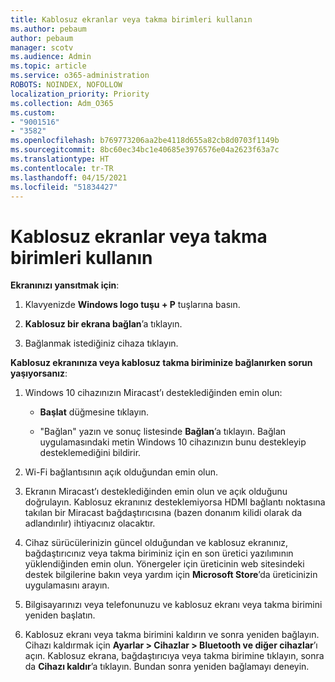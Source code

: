```yaml
---
title: Kablosuz ekranlar veya takma birimleri kullanın
ms.author: pebaum
author: pebaum
manager: scotv
ms.audience: Admin
ms.topic: article
ms.service: o365-administration
ROBOTS: NOINDEX, NOFOLLOW
localization_priority: Priority
ms.collection: Adm_O365
ms.custom:
- "9001516"
- "3582"
ms.openlocfilehash: b769773206aa2be4118d655a82cb8d0703f1149b
ms.sourcegitcommit: 8bc60ec34bc1e40685e3976576e04a2623f63a7c
ms.translationtype: HT
ms.contentlocale: tr-TR
ms.lasthandoff: 04/15/2021
ms.locfileid: "51834427"
---
```

# <a name="use-wireless-displays-or-docks"></a>Kablosuz ekranlar veya takma birimleri kullanın

**Ekranınızı yansıtmak için**:

1. Klavyenizde **Windows logo tuşu + P** tuşlarına basın.

2. **Kablosuz bir ekrana bağlan**’a tıklayın.

3. Bağlanmak istediğiniz cihaza tıklayın.

**Kablosuz ekranınıza veya kablosuz takma biriminize bağlanırken sorun yaşıyorsanız**:

1. Windows 10 cihazınızın Miracast’ı desteklediğinden emin olun: 

    - **Başlat** düğmesine tıklayın.
    
    - "Bağlan" yazın ve sonuç listesinde **Bağlan**’a tıklayın. Bağlan uygulamasındaki metin Windows 10 cihazınızın bunu destekleyip desteklemediğini bildirir. 

2. Wi-Fi bağlantısının açık olduğundan emin olun. 

3. Ekranın Miracast’ı desteklediğinden emin olun ve açık olduğunu doğrulayın. Kablosuz ekranınız desteklemiyorsa HDMI bağlantı noktasına takılan bir Miracast bağdaştırıcısına (bazen donanım kilidi olarak da adlandırılır) ihtiyacınız olacaktır.

4. Cihaz sürücülerinizin güncel olduğundan ve kablosuz ekranınız, bağdaştırıcınız veya takma biriminiz için en son üretici yazılımının yüklendiğinden emin olun. Yönergeler için üreticinin web sitesindeki destek bilgilerine bakın veya yardım için **Microsoft Store**’da üreticinizin uygulamasını arayın.

5. Bilgisayarınızı veya telefonunuzu ve kablosuz ekranı veya takma birimini yeniden başlatın.

6. Kablosuz ekranı veya takma birimini kaldırın ve sonra yeniden bağlayın. Cihazı kaldırmak için **Ayarlar > Cihazlar > Bluetooth ve diğer cihazlar**’ı açın. Kablosuz ekrana, bağdaştırıcıya veya takma birimine tıklayın, sonra da **Cihazı kaldır**’a tıklayın. Bundan sonra yeniden bağlamayı deneyin.
